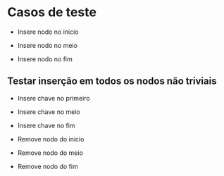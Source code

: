 # Casos de teste

- Insere nodo no inicio

- Insere nodo no meio

- Insere nodo no fim

## Testar inserção em todos os nodos não triviais
- Insere chave no primeiro

- Insere chave no meio

- Insere chave no fim



- Remove nodo do inicio

- Remove nodo do meio

- Remove nodo do fim
